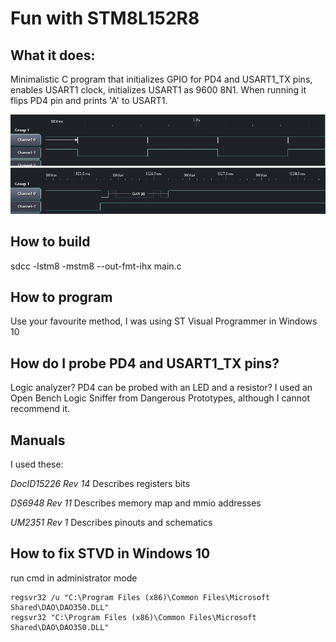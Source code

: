 # Fun with STM8L152R8

## What it does:

Minimalistic C program that initializes GPIO for PD4 and USART1_TX pins,
enables USART1 clock, initializes USART1 as 9600 8N1.
When running it flips PD4 pin and prints 'A' to USART1.

![alt text](https://github.com/Number0000009/STM8L152R8_fun/blob/master/pictures/Capture.JPG "Capture")
![alt text](https://github.com/Number0000009/STM8L152R8_fun/blob/master/pictures/Capture1.JPG "Capture zoomed in")

## How to build

sdcc -lstm8 -mstm8 --out-fmt-ihx main.c

## How to program

Use your favourite method, I was using ST Visual Programmer in Windows 10

## How do I probe PD4 and USART1_TX pins?

Logic analyzer? PD4 can be probed with an LED and a resistor?
I used an Open Bench Logic Sniffer from Dangerous Prototypes, although I cannot
recommend it.

## Manuals

I used these:

_DocID15226 Rev 14_ Describes registers bits

_DS6948 Rev 11_ Describes memory map and mmio addresses

_UM2351 Rev 1_ Describes pinouts and schematics

## How to fix STVD in Windows 10

run cmd in administrator mode

	regsvr32 /u "C:\Program Files (x86)\Common Files\Microsoft Shared\DAO\DAO350.DLL"
	regsvr32 "C:\Program Files (x86)\Common Files\Microsoft Shared\DAO\DAO350.DLL"
